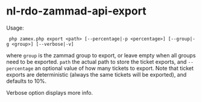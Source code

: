 # nl-rdo-zammad-api-export

Usage:

     php zamex.php export <path> [--percentage|-p <percentage>] [--group|-g <group>] [--verbose|-v]

where `group` is the zammad group to export, or leave empty when all groups need to be exported.
`path` the actual path to store the ticket exports, and `--percentage` an optional value of how 
many tickets to export. Note that ticket exports are deterministic (always the same tickets will 
be exported), and defaults to 10%. 

Verbose option displays more info.

